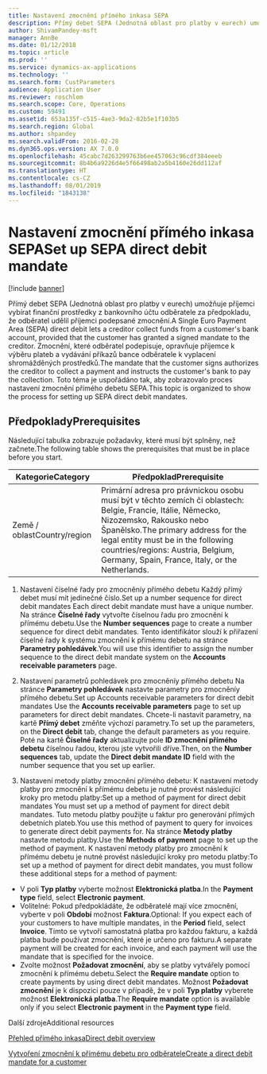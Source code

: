 ```yaml
---
title: Nastavení zmocnění přímého inkasa SEPA
description: Přímý debet SEPA (Jednotná oblast pro platby v eurech) umožňuje příjemci vybírat finanční prostředky z bankovního účtu odběratele za předpokladu, že odběratel udělil příjemci podepsané zmocnění.
author: ShivamPandey-msft
manager: AnnBe
ms.date: 01/12/2018
ms.topic: article
ms.prod: ''
ms.service: dynamics-ax-applications
ms.technology: ''
ms.search.form: CustParameters
audience: Application User
ms.reviewer: roschlom
ms.search.scope: Core, Operations
ms.custom: 59491
ms.assetid: 653a135f-c515-4ae3-9da2-82b5e1f103b5
ms.search.region: Global
ms.author: shpandey
ms.search.validFrom: 2016-02-28
ms.dyn365.ops.version: AX 7.0.0
ms.openlocfilehash: 45cabc7d263299763b6ee457063c96cdf384eeeb
ms.sourcegitcommit: 8b4b6a9226d4e5f66498ab2a5b4160e26dd112af
ms.translationtype: HT
ms.contentlocale: cs-CZ
ms.lasthandoff: 08/01/2019
ms.locfileid: "1843138"
---
```

# <a name="set-up-sepa-direct-debit-mandate"></a><span data-ttu-id="844de-103">Nastavení zmocnění přímého inkasa SEPA</span><span class="sxs-lookup"><span data-stu-id="844de-103">Set up SEPA direct debit mandate</span></span>

[!include [banner](../includes/banner.md)]

<span data-ttu-id="844de-104">Přímý debet SEPA (Jednotná oblast pro platby v eurech) umožňuje příjemci vybírat finanční prostředky z bankovního účtu odběratele za předpokladu, že odběratel udělil příjemci podepsané zmocnění.</span><span class="sxs-lookup"><span data-stu-id="844de-104">A Single Euro Payment Area (SEPA) direct debit lets a creditor collect funds from a customer's bank account, provided that the customer has granted a signed mandate to the creditor.</span></span> <span data-ttu-id="844de-105">Zmocnění, které odběratel podepisuje, opravňuje příjemce k výběru plateb a vydávání příkazů bance odběratele k vyplacení shromážděných prostředků.</span><span class="sxs-lookup"><span data-stu-id="844de-105">The mandate that the customer signs authorizes the creditor to collect a payment and instructs the customer's bank to pay the collection.</span></span> <span data-ttu-id="844de-106">Toto téma je uspořádáno tak, aby zobrazovalo proces nastavení zmocnění přímého debetu SEPA.</span><span class="sxs-lookup"><span data-stu-id="844de-106">This topic is organized to show the process for setting up SEPA direct debit mandates.</span></span>

## <a name="prerequisites"></a><span data-ttu-id="844de-107">Předpoklady</span><span class="sxs-lookup"><span data-stu-id="844de-107">Prerequisites</span></span>
<span data-ttu-id="844de-108">Následující tabulka zobrazuje požadavky, které musí být splněny, než začnete.</span><span class="sxs-lookup"><span data-stu-id="844de-108">The following table shows the prerequisites that must be in place before you start.</span></span>

| <span data-ttu-id="844de-109">Kategorie</span><span class="sxs-lookup"><span data-stu-id="844de-109">Category</span></span>       | <span data-ttu-id="844de-110">Předpoklad</span><span class="sxs-lookup"><span data-stu-id="844de-110">Prerequisite</span></span>                                                                                                                                              |
|----------------|-----------------------------------------------------------------------------------------------------------------------------------------------------------|
| <span data-ttu-id="844de-111">Země / oblast</span><span class="sxs-lookup"><span data-stu-id="844de-111">Country/region</span></span> | <span data-ttu-id="844de-112">Primární adresa pro právnickou osobu musí být v těchto zemích či oblastech: Belgie, Francie, Itálie, Německo, Nizozemsko, Rakousko nebo Španělsko.</span><span class="sxs-lookup"><span data-stu-id="844de-112">The primary address for the legal entity must be in the following countries/regions: Austria, Belgium, Germany, Spain, France, Italy, or the Netherlands.</span></span> |

1. <span data-ttu-id="844de-113">Nastavení číselné řady pro zmocněníy přímého debetu Každý přímý debet musí mít jedinečné číslo.</span><span class="sxs-lookup"><span data-stu-id="844de-113">Set up a number sequence for direct debit mandates Each direct debit mandate must have a unique number.</span></span> <span data-ttu-id="844de-114">Na stránce **Číselné řady** vytvořte číselnou řadu pro zmocnění k přímému debetu.</span><span class="sxs-lookup"><span data-stu-id="844de-114">Use the **Number sequences** page to create a number sequence for direct debit mandates.</span></span> <span data-ttu-id="844de-115">Tento identifikátor slouží k přiřazení číselné řady k systému zmocnění k přímému debetu na stránce **Parametry pohledávek**.</span><span class="sxs-lookup"><span data-stu-id="844de-115">You will use this identifier to assign the number sequence to the direct debit mandate system on the **Accounts receivable parameters** page.</span></span>

2. <span data-ttu-id="844de-116">Nastavení parametrů pohledávek pro zmocněníy přímého debetu Na stránce **Parametry pohledávek** nastavte parametry pro zmocněníy přímého debetu.</span><span class="sxs-lookup"><span data-stu-id="844de-116">Set up Accounts receivable parameters for direct debit mandates Use the **Accounts receivable parameters** page to set up parameters for direct debit mandates.</span></span> <span data-ttu-id="844de-117">Chcete-li nastavit parametry, na kartě **Přímý debet** změňte výchozí parametry.</span><span class="sxs-lookup"><span data-stu-id="844de-117">To set up the parameters, on the **Direct debit** tab, change the default parameters as you require.</span></span> <span data-ttu-id="844de-118">Poté na kartě **Číselné řady** aktualizujte pole **ID zmocnění přímého debetu** číselnou řadou, kterou jste vytvořili dříve.</span><span class="sxs-lookup"><span data-stu-id="844de-118">Then, on the **Number sequences** tab, update the **Direct debit mandate ID** field with the number sequence that you set up earlier.</span></span>

3. <span data-ttu-id="844de-119">Nastavení metody platby zmocnění přímého debetu: K nastavení metody platby pro zmocnění k přímému debetu je nutné provést následující kroky pro metodu platby:</span><span class="sxs-lookup"><span data-stu-id="844de-119">Set up a method of payment for direct debit mandates You must set up a method of payment for direct debit mandates.</span></span> <span data-ttu-id="844de-120">Tuto metodu platby použijte u faktur pro generování přímých debetních plateb.</span><span class="sxs-lookup"><span data-stu-id="844de-120">You use this method of payment to query for invoices to generate direct debit payments for.</span></span> <span data-ttu-id="844de-121">Na stránce **Metody platby** nastavte metodu platby.</span><span class="sxs-lookup"><span data-stu-id="844de-121">Use the **Methods of payment** page to set up the method of payment.</span></span> <span data-ttu-id="844de-122">K nastavení metody platby pro zmocnění k přímému debetu je nutné provést následující kroky pro metodu platby:</span><span class="sxs-lookup"><span data-stu-id="844de-122">To set up a method of payment for direct debit mandates, you must follow these additional steps for a method of payment:</span></span>

-   <span data-ttu-id="844de-123">V poli **Typ platby** vyberte možnost **Elektronická platba**.</span><span class="sxs-lookup"><span data-stu-id="844de-123">In the **Payment type** field, select **Electronic payment**.</span></span>
-   <span data-ttu-id="844de-124">Volitelné: Pokud předpokládáte, že odběratelé mají více zmocnění, vyberte v poli **Období** možnost **Faktura**.</span><span class="sxs-lookup"><span data-stu-id="844de-124">Optional: If you expect each of your customers to have multiple mandates, in the **Period** field, select **Invoice**.</span></span> <span data-ttu-id="844de-125">Tímto se vytvoří samostatná platba pro každou fakturu, a každá platba bude používat zmocnění, které je určeno pro fakturu.</span><span class="sxs-lookup"><span data-stu-id="844de-125">A separate payment will be created for each invoice, and each payment will use the mandate that is specified for the invoice.</span></span>
-   <span data-ttu-id="844de-126">Zvolte možnost **Požadovat zmocnění**, aby se platby vytvářely pomocí zmocnění k přímému debetu.</span><span class="sxs-lookup"><span data-stu-id="844de-126">Select the **Require mandate** option to create payments by using direct debit mandates.</span></span> <span data-ttu-id="844de-127">Možnost **Požadovat zmocnění** je k dispozici pouze v případě, že v poli **Typ platby** vyberete možnost **Elektronická platba**.</span><span class="sxs-lookup"><span data-stu-id="844de-127">The **Require mandate** option is available only if you select **Electronic payment** in the **Payment type** field.</span></span>

<span data-ttu-id="844de-128">Další zdroje</span><span class="sxs-lookup"><span data-stu-id="844de-128">Additional resources</span></span>

[<span data-ttu-id="844de-129">Přehled přímého inkasa</span><span class="sxs-lookup"><span data-stu-id="844de-129">Direct debit overview</span></span>](sepa-direct-debit-overview.md) 

[<span data-ttu-id="844de-130">Vytvoření zmocnění k přímému debetu pro odběratele</span><span class="sxs-lookup"><span data-stu-id="844de-130">Create a direct debit mandate for a customer</span></span>](tasks/create-direct-debit-mandate-customer.md) 

